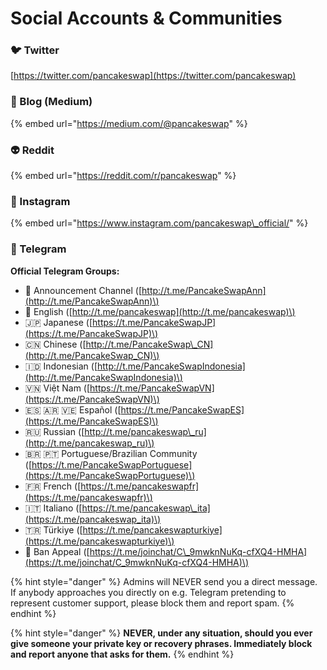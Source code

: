 # Social Accounts & Communities



### 🐦 Twitter

[https://twitter.com/pancakeswap](https://twitter.com/pancakeswap)

### 📰 Blog \(Medium\)

{% embed url="https://medium.com/@pancakeswap" %}

### 👽 Reddit

{% embed url="https://reddit.com/r/pancakeswap" %}

### 🤳 Instagram

{% embed url="https://www.instagram.com/pancakeswap\_official/" %}

### 💬 Telegram

**Official Telegram Groups:** 

* 📣 Announcement Channel \([http://t.me/PancakeSwapAnn](http://t.me/PancakeSwapAnn)\) 
* 🥞 English \([http://t.me/pancakeswap](http://t.me/pancakeswap)\) 
* 🇯🇵 Japanese \([https://t.me/PancakeSwapJP](https://t.me/PancakeSwapJP)\)
* 🇨🇳 Chinese \([http://t.me/PancakeSwap\_CN](http://t.me/PancakeSwap_CN)\) 
* 🇮🇩 Indonesian \([http://t.me/PancakeSwapIndonesia](http://t.me/PancakeSwapIndonesia)\) 
* 🇻🇳 Việt Nam \([https://t.me/PancakeSwapVN](https://t.me/PancakeSwapVN)\) 
* 🇪🇸 🇦🇷 🇻🇪 Español \([https://t.me/PancakeSwapES](https://t.me/PancakeSwapES)\) 
* 🇷🇺 Russian \([http://t.me/pancakeswap\_ru](http://t.me/pancakeswap_ru)\) 
* 🇧🇷 🇵🇹 Portuguese/Brazilian Community \([https://t.me/PancakeSwapPortuguese](https://t.me/PancakeSwapPortuguese)\)
*  🇫🇷 French \([https://t.me/pancakeswapfr](https://t.me/pancakeswapfr)\) 
* 🇮🇹 Italiano \([https://t.me/pancakeswap\_ita](https://t.me/pancakeswap_ita)\) 
* 🇹🇷 Türkiye \([https://t.me/pancakeswapturkiye](https://t.me/pancakeswapturkiye)\) 
* 😤 Ban Appeal \([https://t.me/joinchat/C\_9mwknNuKq-cfXQ4-HMHA](https://t.me/joinchat/C_9mwknNuKq-cfXQ4-HMHA)\)

{% hint style="danger" %}
Admins will NEVER send you a direct message. If anybody approaches you directly on e.g. Telegram pretending to represent customer support, please block them and report spam.
{% endhint %}

{% hint style="danger" %}
**NEVER, under any situation, should you ever give someone your private key or recovery phrases. Immediately block and report anyone that asks for them.**
{% endhint %}

